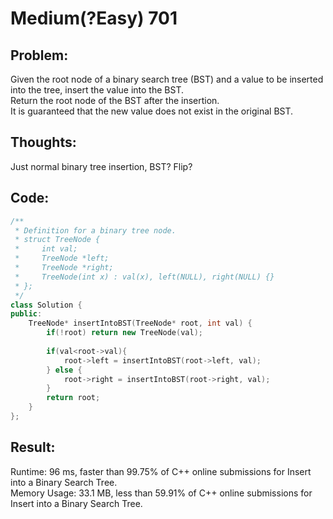 # Medium(?Easy) 701

## Problem:
Given the root node of a binary search tree (BST) and a value to be inserted into the tree, insert the value into the BST.  
Return the root node of the BST after the insertion.  
It is guaranteed that the new value does not exist in the original BST.  

## Thoughts:
Just normal binary tree insertion, BST? Flip?

## Code:
```c++
/**
 * Definition for a binary tree node.
 * struct TreeNode {
 *     int val;
 *     TreeNode *left;
 *     TreeNode *right;
 *     TreeNode(int x) : val(x), left(NULL), right(NULL) {}
 * };
 */
class Solution {
public:
    TreeNode* insertIntoBST(TreeNode* root, int val) {
        if(!root) return new TreeNode(val);
        
        if(val<root->val){
            root->left = insertIntoBST(root->left, val);
        } else {
            root->right = insertIntoBST(root->right, val);            
        }
        return root;
    }
};
```
## Result:
Runtime: 96 ms, faster than 99.75% of C++ online submissions for Insert into a Binary Search Tree.  
Memory Usage: 33.1 MB, less than 59.91% of C++ online submissions for Insert into a Binary Search Tree.  
